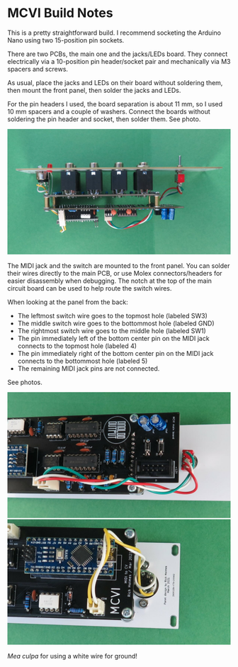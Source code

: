 # MCVI Build Notes

This is a pretty straightforward build. I recommend socketing the Arduino Nano using two 15-position pin sockets. 

There are two PCBs, the main one and the jacks/LEDs board. They connect electrically via a 10-position pin header/socket pair and mechanically via M3 spacers and screws. 

As usual, place the jacks and LEDs on their board without soldering them, then mount the front panel, then solder the jacks and LEDs.

For the pin headers I used, the board separation is about 11 mm, so I used 10 mm spacers and a couple of washers. Connect the boards without soldering the pin header and socket, then solder them. See photo.

![](../Images/assembly.JPG) 

The MIDI jack and the switch are mounted to the front panel. You can solder their wires directly to the main PCB, or use Molex connectors/headers for easier disassembly when debugging. The notch at the top of the main circuit board can be used to help route the switch wires.

When looking at the panel from the back:

* The leftmost switch wire goes to the topmost hole (labeled SW3)
* The middle switch wire goes to the bottommost hole (labeled GND)
* The rightmost switch wire goes to the middle hole (labeled SW1)
* The pin immediately left of the bottom center pin on the MIDI jack connects to the topmost hole (labeled 4)
* The pin immediately right of the bottom center pin on the MIDI jack connects to the bottommost hole (labeled 5)
* The remaining MIDI jack pins are not connected.

See photos.

![](../Images/wiring1.JPG) 
![](../Images/wiring2.JPG) 

*Mea culpa* for using a white wire for ground!